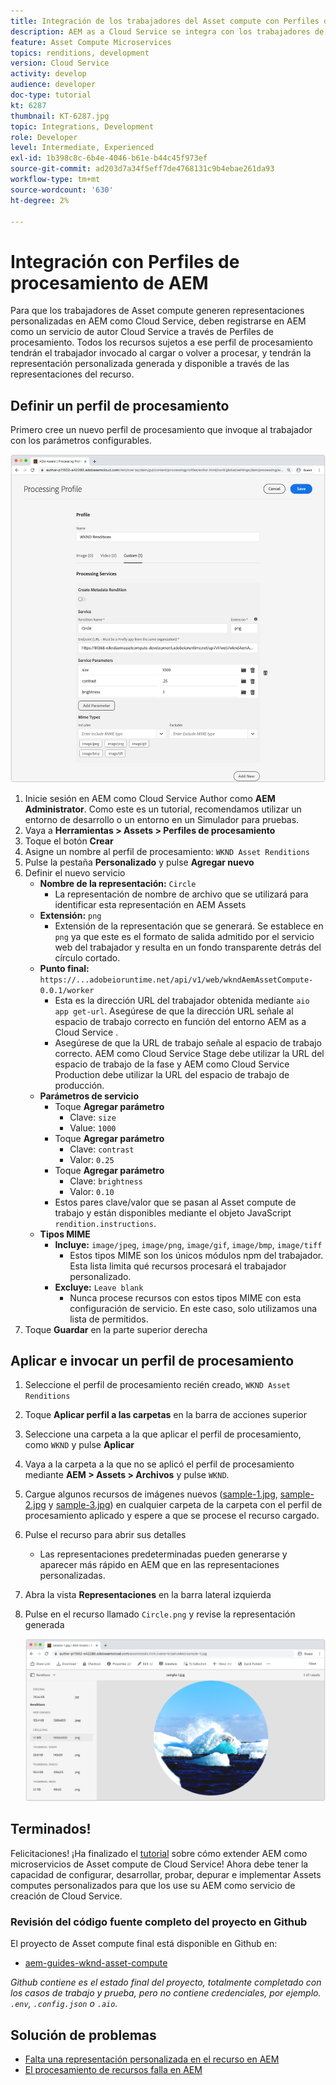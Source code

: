 ```yaml
---
title: Integración de los trabajadores del Asset compute con Perfiles de procesamiento de AEM
description: AEM as a Cloud Service se integra con los trabajadores de Asset compute implementados en Adobe I/O Runtime mediante los Perfiles de procesamiento de AEM Assets. Los perfiles de procesamiento se configuran en el servicio Autor para procesar recursos específicos mediante trabajadores personalizados y almacenar los archivos generados por los trabajadores como representaciones de recursos.
feature: Asset Compute Microservices
topics: renditions, development
version: Cloud Service
activity: develop
audience: developer
doc-type: tutorial
kt: 6287
thumbnail: KT-6287.jpg
topic: Integrations, Development
role: Developer
level: Intermediate, Experienced
exl-id: 1b398c8c-6b4e-4046-b61e-b44c45f973ef
source-git-commit: ad203d7a34f5eff7de4768131c9b4ebae261da93
workflow-type: tm+mt
source-wordcount: '630'
ht-degree: 2%

---
```


# Integración con Perfiles de procesamiento de AEM

Para que los trabajadores de Asset compute generen representaciones personalizadas en AEM como Cloud Service, deben registrarse en AEM como un servicio de autor Cloud Service a través de Perfiles de procesamiento. Todos los recursos sujetos a ese perfil de procesamiento tendrán el trabajador invocado al cargar o volver a procesar, y tendrán la representación personalizada generada y disponible a través de las representaciones del recurso.

## Definir un perfil de procesamiento

Primero cree un nuevo perfil de procesamiento que invoque al trabajador con los parámetros configurables.

![Perfil de procesamiento](./assets/processing-profiles/new-processing-profile.png)

1. Inicie sesión en AEM como Cloud Service Author como __AEM Administrator__. Como este es un tutorial, recomendamos utilizar un entorno de desarrollo o un entorno en un Simulador para pruebas.
1. Vaya a __Herramientas > Assets > Perfiles de procesamiento__
1. Toque el botón __Crear__
1. Asigne un nombre al perfil de procesamiento: `WKND Asset Renditions`
1. Pulse la pestaña __Personalizado__ y pulse __Agregar nuevo__
1. Definir el nuevo servicio
   + __Nombre de la representación:__ `Circle`
      + La representación de nombre de archivo que se utilizará para identificar esta representación en AEM Assets
   + __Extensión:__ `png`
      + Extensión de la representación que se generará. Se establece en `png` ya que este es el formato de salida admitido por el servicio web del trabajador y resulta en un fondo transparente detrás del círculo cortado.
   + __Punto final:__ `https://...adobeioruntime.net/api/v1/web/wkndAemAssetCompute-0.0.1/worker`
      + Esta es la dirección URL del trabajador obtenida mediante `aio app get-url`. Asegúrese de que la dirección URL señale al espacio de trabajo correcto en función del entorno AEM as a Cloud Service .
      + Asegúrese de que la URL de trabajo señale al espacio de trabajo correcto. AEM como Cloud Service Stage debe utilizar la URL del espacio de trabajo de la fase y AEM como Cloud Service Production debe utilizar la URL del espacio de trabajo de producción.
   + __Parámetros de servicio__
      + Toque __Agregar parámetro__
         + Clave: `size`
         + Value: `1000`
      + Toque __Agregar parámetro__
         + Clave: `contrast`
         + Valor: `0.25`
      + Toque __Agregar parámetro__
         + Clave: `brightness`
         + Valor: `0.10`
      + Estos pares clave/valor que se pasan al Asset compute de trabajo y están disponibles mediante el objeto JavaScript `rendition.instructions`.
   + __Tipos MIME__
      + __Incluye:__ `image/jpeg`,  `image/png`,  `image/gif`,  `image/bmp`,  `image/tiff`
         + Estos tipos MIME son los únicos módulos npm del trabajador. Esta lista limita qué recursos procesará el trabajador personalizado.
      + __Excluye:__ `Leave blank`
         + Nunca procese recursos con estos tipos MIME con esta configuración de servicio. En este caso, solo utilizamos una lista de permitidos.
1. Toque __Guardar__ en la parte superior derecha

## Aplicar e invocar un perfil de procesamiento

1. Seleccione el perfil de procesamiento recién creado, `WKND Asset Renditions`
1. Toque __Aplicar perfil a las carpetas__ en la barra de acciones superior
1. Seleccione una carpeta a la que aplicar el perfil de procesamiento, como `WKND` y pulse __Aplicar__
1. Vaya a la carpeta a la que no se aplicó el perfil de procesamiento mediante __AEM > Assets > Archivos__ y pulse `WKND`.
1. Cargue algunos recursos de imágenes nuevos ([sample-1.jpg](../assets/samples/sample-1.jpg), [sample-2.jpg](../assets/samples/sample-2.jpg) y [sample-3.jpg](../assets/samples/sample-3.jpg)) en cualquier carpeta de la carpeta con el perfil de procesamiento aplicado y espere a que se procese el recurso cargado.
1. Pulse el recurso para abrir sus detalles
   + Las representaciones predeterminadas pueden generarse y aparecer más rápido en AEM que en las representaciones personalizadas.
1. Abra la vista __Representaciones__ en la barra lateral izquierda
1. Pulse en el recurso llamado `Circle.png` y revise la representación generada

   ![Representación generada](./assets/processing-profiles/rendition.png)

## Terminados!

Felicitaciones! ¡Ha finalizado el [tutorial](../overview.md) sobre cómo extender AEM como microservicios de Asset compute de Cloud Service! Ahora debe tener la capacidad de configurar, desarrollar, probar, depurar e implementar Assets computes personalizados para que los use su AEM como servicio de creación de Cloud Service.

### Revisión del código fuente completo del proyecto en Github

El proyecto de Asset compute final está disponible en Github en:

+ [aem-guides-wknd-asset-compute](https://github.com/adobe/aem-guides-wknd-asset-compute)

_Github contiene es el estado final del proyecto, totalmente completado con los casos de trabajo y prueba, pero no contiene credenciales, por ejemplo. `.env`, `.config.json` o `.aio`._

## Solución de problemas

+ [Falta una representación personalizada en el recurso en AEM](../troubleshooting.md#custom-rendition-missing-from-asset)
+ [El procesamiento de recursos falla en AEM](../troubleshooting.md#asset-processing-fails)
